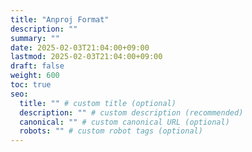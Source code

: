 ```yaml
---
title: "Anproj Format"
description: ""
summary: ""
date: 2025-02-03T21:04:00+09:00
lastmod: 2025-02-03T21:04:00+09:00
draft: false
weight: 600
toc: true
seo:
  title: "" # custom title (optional)
  description: "" # custom description (recommended)
  canonical: "" # custom canonical URL (optional)
  robots: "" # custom robot tags (optional)
---
```

